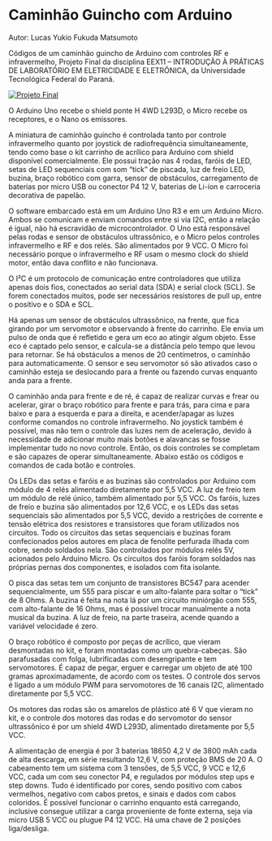 # Caminhão Guincho com Arduino

Autor: Lucas Yukio Fukuda Matsumoto

Códigos de um caminhão guincho de Arduino com controles RF e infravermelho, Projeto Final da disciplina EEX11 – INTRODUÇÃO À PRÁTICAS DE LABORATÓRIO EM ELETRICIDADE E ELETRÔNICA, da Universidade Tecnológica Federal do Paraná.

[![Projeto Final](http://img.youtube.com/vi/skqn2S_cQes/0.jpg)](http://www.youtube.com/watch?v=skqn2S_cQes "Caminhão Guincho com Arduino")

O Arduino Uno recebe o shield ponte H 4WD L293D, o Micro recebe os receptores, e o Nano os emissores.

A miniatura de caminhão guincho é controlada tanto por controle infravermelho quanto por joystick de radiofrequência simultaneamente, tendo como base o kit carrinho de acrílico para Arduino com shield disponível comercialmente. Ele possui tração nas 4 rodas, faróis de LED, setas de LED sequenciais com som “tick” de piscada, luz de freio LED, buzina, braço robótico com garra, sensor de obstáculos, carregamento de baterias por micro USB ou conector P4 12 V, baterias de Li-íon e carroceria decorativa de papelão.

O software embarcado está em um Arduino Uno R3 e em um Arduino Micro. Ambos se comunicam e enviam comandos entre si via I2C, então a relação é igual, não há escravidão de microcontrolador. O Uno está responsável pelas rodas e sensor de obstáculos ultrassônico, e o Micro pelos controles infravermelho e RF e dos relés. São alimentados por 9 VCC. O Micro foi necessário porque o infravermelho e RF usam o mesmo clock do shield motor, então dava conflito e não funcionava.

O I²C é um protocolo de comunicação entre controladores que utiliza apenas dois fios, conectados ao serial data (SDA) e serial clock (SCL). Se forem conectados muitos, pode ser necessários resistores de pull up, entre o positivo e o SDA e SCL.

Há apenas um sensor de obstáculos ultrassônico, na frente, que fica girando por um servomotor e observando à frente do carrinho. Ele envia um pulso de onda que é refletido e gera um eco ao atingir algum objeto. Esse eco é captado pelo sensor, e calcula-se a distância pelo tempo que levou para retornar. Se há obstáculos a menos de 20 centímetros, o caminhão para automaticamente. O sensor e seu servomotor só são ativados caso o caminhão esteja se deslocando para a frente ou fazendo curvas enquanto anda para a frente.

O caminhão anda para frente e de ré, é capaz de realizar curvas e frear ou acelerar, girar o braço robótico para frente e para trás, para cima e para baixo e para a esquerda e para a direita, e acender/apagar as luzes conforme comandos no controle infravermelho. No joystick também é possível, mas não tem o controle das luzes nem de aceleração, devido à necessidade de adicionar muito mais botões e alavancas se fosse implementar tudo no novo controle. Então, os dois controles se completam e são capazes de operar simultaneamente. Abaixo estão os códigos e comandos de cada botão e controles.
  
Os LEDs das setas e faróis e as buzinas são controlados por Arduino com módulo de 4 relés alimentado diretamente por 5,5 VCC. A luz de freio tem um módulo de relé único, também alimentado por 5,5 VCC. Os faróis, luzes de freio e buzina são alimentados por 12,6 VCC, e os LEDs das setas sequenciais são alimentados por 5,5 VCC, devido a restrições de corrente e tensão elétrica dos resistores e transistores que foram utilizados nos circuitos. Todo os circuitos das setas sequenciais e buzinas foram confecionados pelos autores em placa de fenolite perfurada ilhada com cobre, sendo soldados nela. São controlados por módulos relés 5V, acionados pelo Arduino Micro. Os circuitos dos faróis foram soldados nas próprias pernas dos componentes, e isolados com fita isolante.

O pisca das setas tem um conjunto de transistores BC547 para acender sequencialmente, um 555 para piscar e um alto-falante para soltar o “tick” de 8 Ohms. A buzina é feita na nota lá por um circuito miniórgão com 555, com alto-falante de 16 Ohms, mas é possível trocar manualmente a nota musical da buzina.
A luz de freio, na parte traseira, acende quando a variável velocidade é zero.

O braço robótico é composto por peças de acrílico, que vieram desmontadas no kit, e foram montadas como um quebra-cabeças. São parafusadas com folga, lubrificadas com desengripante e tem servomotores. É capaz de pegar, erguer e carregar um objeto de até 100 gramas aproximadamente, de acordo com os testes. O controle dos servos é ligado a um módulo PWM para servomotores de 16 canais I2C, alimentado diretamente por 5,5 VCC.

Os motores das rodas são os amarelos de plástico até 6 V que vieram no kit, e o controle dos motores das rodas e do servomotor do sensor ultrassônico é por um shield 4WD L293D, alimentado diretamente por 5,5 VCC.

A alimentação de energia é por 3 baterias 18650 4,2 V de 3800 mAh cada de alta descarga, em série resultando 12,6 V, com proteção BMS de 20 A. O cabeamento tem um sistema com 3 tensões, de 5,5 VCC, 9 VCC e 12,6 VCC, cada um com seu conector P4, e regulados por módulos step ups e step downs. Tudo é identificado por cores, sendo positivo com cabos vermelhos, negativo com cabos pretos, e sinais e dados com cabos coloridos. É possível funcionar o carrinho enquanto está carregando, inclusive consegue utilizar a carga proveniente de fonte externa, seja via micro USB 5 VCC ou plugue P4 12 VCC. Há uma chave de 2 posições liga/desliga.
